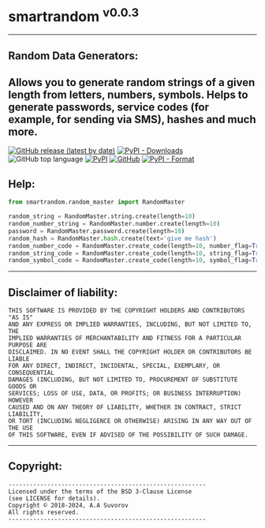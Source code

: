 # smartrandom <sup>v0.0.3</sup>
---

## Random Data Generators:

Allows you to generate random strings of a given length from letters, numbers, symbols.
Helps to generate passwords, service codes (for example, for sending via SMS), hashes and much more.
---

[![GitHub release (latest by date)](https://img.shields.io/github/v/release/smartlegionlab/smartrandom)](https://github.com/smartlegionlab/smartrandom/)
[![PyPI - Downloads](https://img.shields.io/pypi/dm/smartrandom?label=pypi%20downloads)](https://pypi.org/project/smartrandom/)
![GitHub top language](https://img.shields.io/github/languages/top/smartlegionlab/smartrandom)
[![PyPI](https://img.shields.io/pypi/v/smartrandom)](https://pypi.org/project/smartrandom)
[![GitHub](https://img.shields.io/github/license/smartlegionlab/smartrandom)](https://github.com/smartlegionlab/smartrandom/blob/master/LICENSE)
[![PyPI - Format](https://img.shields.io/pypi/format/smartrandom)](https://pypi.org/project/smartrandom)


## Help:

```python
from smartrandom.random_master import RandomMaster

random_string = RandomMaster.string.create(length=10)
random_number_string = RandomMaster.number.create(length=10)
password = RandomMaster.password.create(length=10)
random_hash = RandomMaster.hash.create(text='give me hash')
random_number_code = RandomMaster.create_code(length=10, number_flag=True)
random_string_code = RandomMaster.create_code(length=10, string_flag=True)
random_symbol_code = RandomMaster.create_code(length=10, symbol_flag=True)

```

***

## Disclaimer of liability:

    THIS SOFTWARE IS PROVIDED BY THE COPYRIGHT HOLDERS AND CONTRIBUTORS "AS IS"
    AND ANY EXPRESS OR IMPLIED WARRANTIES, INCLUDING, BUT NOT LIMITED TO, THE
    IMPLIED WARRANTIES OF MERCHANTABILITY AND FITNESS FOR A PARTICULAR PURPOSE ARE
    DISCLAIMED. IN NO EVENT SHALL THE COPYRIGHT HOLDER OR CONTRIBUTORS BE LIABLE
    FOR ANY DIRECT, INDIRECT, INCIDENTAL, SPECIAL, EXEMPLARY, OR CONSEQUENTIAL
    DAMAGES (INCLUDING, BUT NOT LIMITED TO, PROCUREMENT OF SUBSTITUTE GOODS OR
    SERVICES; LOSS OF USE, DATA, OR PROFITS; OR BUSINESS INTERRUPTION) HOWEVER
    CAUSED AND ON ANY THEORY OF LIABILITY, WHETHER IN CONTRACT, STRICT LIABILITY,
    OR TORT (INCLUDING NEGLIGENCE OR OTHERWISE) ARISING IN ANY WAY OUT OF THE USE
    OF THIS SOFTWARE, EVEN IF ADVISED OF THE POSSIBILITY OF SUCH DAMAGE.

***

## Copyright:
    --------------------------------------------------------
    Licensed under the terms of the BSD 3-Clause License
    (see LICENSE for details).
    Copyright © 2018-2024, A.A Suvorov
    All rights reserved.
    --------------------------------------------------------
